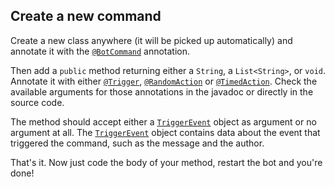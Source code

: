 Create a new command--------------------Create a new class anywhere (it will be picked up automatically) and annotate it with the [`@BotCommand`](apidocs/be/hehehe/geekbot/annotations/BotCommand.html) annotation.Then add a `public` method returning either a `String`, a `List<String>`, or `void`. Annotate it with either [`@Trigger`](apidocs/be/hehehe/geekbot/annotations/Trigger.html), [`@RandomAction`](apidocs/be/hehehe/geekbot/annotations/RandomAction.html) or [`@TimedAction`](apidocs/be/hehehe/geekbot/annotations/TimedAction.html). Check the available arguments for those annotations in the javadoc or directly in the source code.The method should accept either a [`TriggerEvent`](apidocs/be/hehehe/geekbot/bot/TriggerEvent.html) object as argument or no argument at all. The [`TriggerEvent`](apidocs/be/hehehe/geekbot/bot/TriggerEvent.html)  object contains data about the event that triggered the command, such as the message and the author.That's it. Now just code the body of your method, restart the bot and you're done!